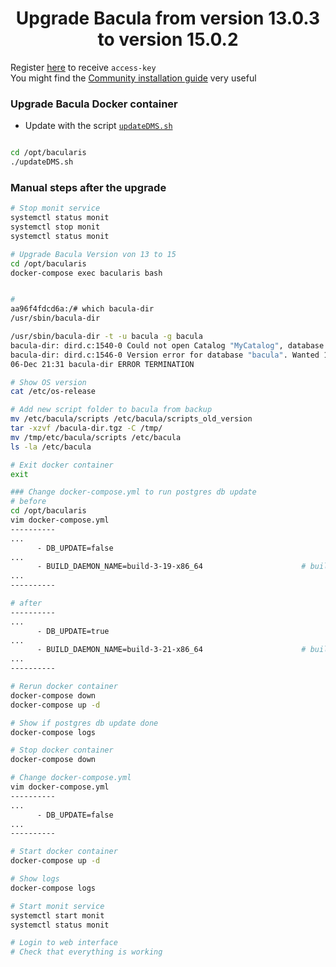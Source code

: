 <h1 align="center">Upgrade Bacula from version 13.0.3 to version 15.0.2</h1>

Register [here](https://www.bacula.org/bacula-binary-package-download/) to receive `access-key`\
You might find the [Community installation guide](https://www.bacula.org/whitepapers/CommunityInstallationGuide.pdf) very useful

### Upgrade Bacula Docker container 

- Update with the script [`updateDMS.sh`](https://github.com/johann8/tools?tab=readme-ov-file#install-updatedmssh-script)

```bash

cd /opt/bacularis
./updateDMS.sh

```

### Manual steps after the upgrade

```bash
# Stop monit service
systemctl status monit
systemctl stop monit
systemctl status monit

# Upgrade Bacula Version von 13 to 15
cd /opt/bacularis
docker-compose exec bacularis bash


# 
aa96f4fdcd6a:/# which bacula-dir
/usr/sbin/bacula-dir

/usr/sbin/bacula-dir -t -u bacula -g bacula
bacula-dir: dird.c:1540-0 Could not open Catalog "MyCatalog", database "bacula".
bacula-dir: dird.c:1546-0 Version error for database "bacula". Wanted 1026, got 1024
06-Dec 21:31 bacula-dir ERROR TERMINATION

# Show OS version
cat /etc/os-release

# Add new script folder to bacula from backup
mv /etc/bacula/scripts /etc/bacula/scripts_old_version
tar -xzvf /bacula-dir.tgz -C /tmp/
mv /tmp/etc/bacula/scripts /etc/bacula
ls -la /etc/bacula

# Exit docker container
exit

### Change docker-compose.yml to run postgres db update
# before
cd /opt/bacularis
vim docker-compose.yml
----------
...
      - DB_UPDATE=false
...
      - BUILD_DAEMON_NAME=build-3-19-x86_64                      # build name of bacula director daemon
...
----------

# after
----------
...
      - DB_UPDATE=true
...
      - BUILD_DAEMON_NAME=build-3-21-x86_64                      # build name of bacula director daemon
...
----------

# Rerun docker container
docker-compose down
docker-compose up -d

# Show if postgres db update done
docker-compose logs

# Stop docker container
docker-compose down

# Change docker-compose.yml
vim docker-compose.yml
----------
...
      - DB_UPDATE=false
...
----------

# Start docker container
docker-compose up -d

# Show logs
docker-compose logs

# Start monit service
systemctl start monit
systemctl status monit

# Login to web interface
# Check that everything is working
```
